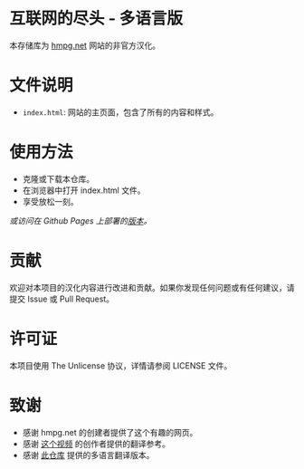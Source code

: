 # 互联网的尽头 - 多语言版
本存储库为 [hmpg.net](https://hmpg.net/) 网站的非官方汉化。

# 文件说明
- `index.html`: 网站的主页面，包含了所有的内容和样式。

# 使用方法
- 克隆或下载本仓库。
- 在浏览器中打开 index.html 文件。
- 享受放松一刻。

*或访问在 Github Pages 上部署的[版本](https://ce-daros.github.io/End-of-the-Internet-Chinese/)。*

# 贡献
欢迎对本项目的汉化内容进行改进和贡献。如果你发现任何问题或有任何建议，请提交 Issue 或 Pull Request。

# 许可证
本项目使用 The Unlicense 协议，详情请参阅 LICENSE 文件。

# 致谢
- 感谢 hmpg.net 的创建者提供了这个有趣的网页。
- 感谢 [这个视频](https://www.bilibili.com/video/BV1RN411S7P8) 的创作者提供的翻译参考。
- 感谢 [此仓库](https://github.com/orangeZSCB/THE-END-OF-WHAT) 提供的多语言翻译版本。
